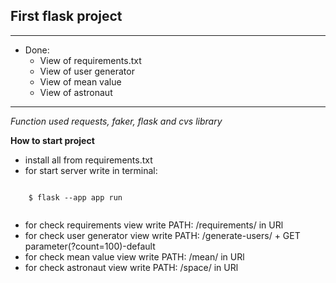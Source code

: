 ##  First flask project

--------
* Done:
  * View of requirements.txt
  * View of user generator
  * View of mean value
  * View of astronaut
--------
_Function used requests, faker, flask and cvs library_


**How to start project**
* install all from requirements.txt
* for start server write in terminal:
```
    
    $ flask --app app run
    
```
* for check requirements view write PATH: /requirements/ in URl
* for check user generator view write PATH: /generate-users/ + GET parameter(?count=100)-default
* for check mean value view write PATH: /mean/ in URl
* for check astronaut view write PATH: /space/ in URl

